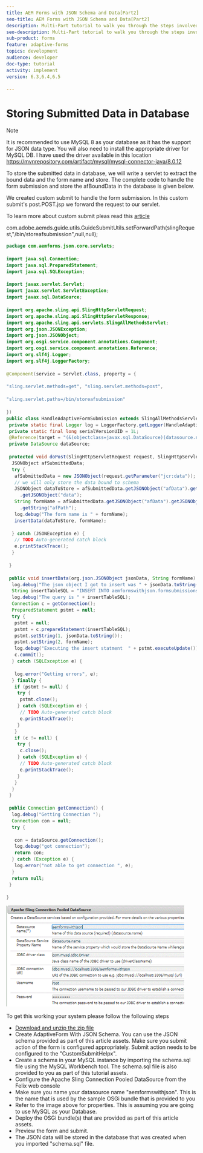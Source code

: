 ```yaml
---
title: AEM Forms with JSON Schema and Data[Part2]
seo-title: AEM Forms with JSON Schema and Data[Part2]
description: Multi-Part tutorial to walk you through the steps involved in creating Adaptive Form with JSON schema and querying the submitted data.
seo-description: Multi-Part tutorial to walk you through the steps involved in creating Adaptive Form with JSON schema and querying the submitted data.
sub-product: forms
feature: adaptive-forms
topics: development
audience: developer
doc-type: tutorial
activity: implement
version: 6.3,6.4,6.5

---
```


# Storing Submitted Data in Database


>[!NOTE]
>
>It is recommended to use MySQL 8 as your database as it has the support for JSON data type. You will also need to install the appropriate driver for MySQL DB. I have used the driver available in this location https://mvnrepository.com/artifact/mysql/mysql-connector-java/8.0.12

To store the submitted data in database, we will write a servlet to extract the bound data and the form name and store. The complete code to handle the form submission and store the afBoundData in the database is given below.

We created custom submit to handle the form submission. In this custom submit's post.POST.jsp we forward the request to our servlet.

To learn more about custom submit pleas read this [article](https://helpx.adobe.com/experience-manager/kt/forms/using/custom-submit-aem-forms-article.html)

com.adobe.aemds.guide.utils.GuideSubmitUtils.setForwardPath(slingRequest,"/bin/storeafsubmission",null,null);

```java {.line-numbers}
package com.aemforms.json.core.servlets;

import java.sql.Connection;
import java.sql.PreparedStatement;
import java.sql.SQLException;

import javax.servlet.Servlet;
import javax.servlet.ServletException;
import javax.sql.DataSource;

import org.apache.sling.api.SlingHttpServletRequest;
import org.apache.sling.api.SlingHttpServletResponse;
import org.apache.sling.api.servlets.SlingAllMethodsServlet;
import org.json.JSONException;
import org.json.JSONObject;
import org.osgi.service.component.annotations.Component;
import org.osgi.service.component.annotations.Reference;
import org.slf4j.Logger;
import org.slf4j.LoggerFactory;

@Component(service = Servlet.class, property = {

"sling.servlet.methods=get", "sling.servlet.methods=post",

"sling.servlet.paths=/bin/storeafsubmission"

})
public class HandleAdaptiveFormSubmission extends SlingAllMethodsServlet {
 private static final Logger log = LoggerFactory.getLogger(HandleAdaptiveFormSubmission.class);
 private static final long serialVersionUID = 1L;
 @Reference(target = "(&(objectclass=javax.sql.DataSource)(datasource.name=aemformswithjson))")
 private DataSource dataSource;

 protected void doPost(SlingHttpServletRequest request, SlingHttpServletResponse response) throws ServletException {
  JSONObject afSubmittedData;
  try {
   afSubmittedData = new JSONObject(request.getParameter("jcr:data"));
   // we will only store the data bound to schema
   JSONObject dataToStore = afSubmittedData.getJSONObject("afData").getJSONObject("afBoundData")
     .getJSONObject("data");
   String formName = afSubmittedData.getJSONObject("afData").getJSONObject("afSubmissionInfo")
     .getString("afPath");
   log.debug("The form name is " + formName);
   insertData(dataToStore, formName);

  } catch (JSONException e) {
   // TODO Auto-generated catch block
   e.printStackTrace();
  }

 }

 public void insertData(org.json.JSONObject jsonData, String formName) {
  log.debug("The json object I got to insert was " + jsonData.toString());
  String insertTableSQL = "INSERT INTO aemformswithjson.formsubmissions(formdata,formname) VALUES(?,?)";
  log.debug("The query is " + insertTableSQL);
  Connection c = getConnection();
  PreparedStatement pstmt = null;
  try {
   pstmt = null;
   pstmt = c.prepareStatement(insertTableSQL);
   pstmt.setString(1, jsonData.toString());
   pstmt.setString(2, formName);
   log.debug("Executing the insert statment  " + pstmt.executeUpdate());
   c.commit();
  } catch (SQLException e) {

   log.error("Getting errors", e);
  } finally {
   if (pstmt != null) {
    try {
     pstmt.close();
    } catch (SQLException e) {
     // TODO Auto-generated catch block
     e.printStackTrace();
    }
   }
   if (c != null) {
    try {
     c.close();
    } catch (SQLException e) {
     // TODO Auto-generated catch block
     e.printStackTrace();
    }
   }
  }
 }

 public Connection getConnection() {
  log.debug("Getting Connection ");
  Connection con = null;
  try {

   con = dataSource.getConnection();
   log.debug("got connection");
   return con;
  } catch (Exception e) {
   log.error("not able to get connection ", e);
  }
  return null;
 }

}

```

![connectionpool](assets/connectionpooled.gif)

To get this working your system please follow the following steps

* [Download and unzip the zip file](assets/aemformswithjson.zip)
* Create AdaptiveForm  With JSON Schema. You can use the JSON schema provided as part of this article assets. Make sure you submit action of the form is configured appropriately. Submit action needs to be configured to the "CustomSubmitHelpx".
* Create a schema in your MySQL instance by importing the schema.sql file using the MySQL Workbench tool. The schema.sql file is also provided to you as part of this tutorial assets.
* Configure the Apache Sling Connection Pooled DataSource from the Felix web console
* Make sure you name your datasource name "aemformswithjson". This is the name that is used by the sample OSGi bundle that is provided to you
* Refer to the image above for properties. This is assuming you are going to use MySQL as your Database.
* Deploy the OSGi bundle(s) that are provided as part of this article assets.
* Preview the form and submit.
* The JSON data will be stored in the database that was created when you imported "schema.sql" file.

